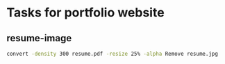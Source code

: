 # Tasks for portfolio website

## resume-image

```sh
convert -density 300 resume.pdf -resize 25% -alpha Remove resume.jpg
```

